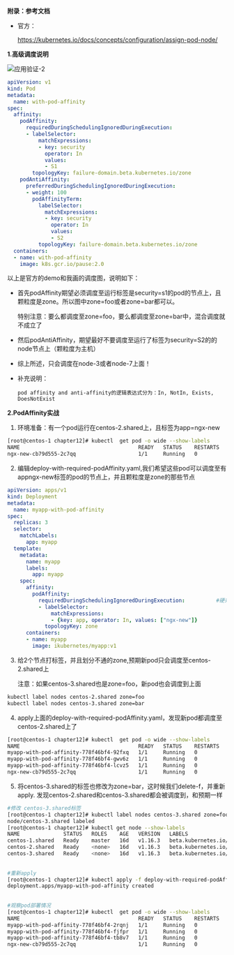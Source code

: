 **附录：参考文档**

* 官方：

    https://kubernetes.io/docs/concepts/configuration/assign-pod-node/
    
**1.高级调度说明**

![应用验证-2](https://github.com/Aaron1989/CloudNativeNotes/blob/master/Kubernetes/1.Kubernetes%E5%9F%BA%E7%A1%80/Kubernetes-Components-1.png)


```yaml
apiVersion: v1
kind: Pod
metadata:
  name: with-pod-affinity
spec:
  affinity:
    podAffinity:
      requiredDuringSchedulingIgnoredDuringExecution:
      - labelSelector:
          matchExpressions:
          - key: security
            operator: In
            values:
            - S1
        topologyKey: failure-domain.beta.kubernetes.io/zone
    podAntiAffinity:
      preferredDuringSchedulingIgnoredDuringExecution:
      - weight: 100
        podAffinityTerm:
          labelSelector:
            matchExpressions:
            - key: security
              operator: In
              values:
              - S2
          topologyKey: failure-domain.beta.kubernetes.io/zone
  containers:
  - name: with-pod-affinity
    image: k8s.gcr.io/pause:2.0
```

以上是官方的demo和我画的调度图，说明如下：

- 首先podAffinity期望必须调度至运行标签是security=s1的pod的节点上，且颗粒度是zone。所以图中zone=foo或者zone=bar都可以。
    
    特别注意：要么都调度至zone=foo，要么都调度至zone=bar中，混合调度就不成立了
    
- 然后podAntiAffinity，期望最好不要调度至运行了标签为security=S2的的node节点上（颗粒度为主机）

- 综上所述，只会调度在node-3或者node-7上面！

- 补充说明：
  ```text
  pod affinity and anti-affinity的逻辑表达式分为：In, NotIn, Exists, DoesNotExist
    ```

**2.PodAffinity实战**


1) 环境准备：有一个pod运行在centos-2.shared上，且标签为app=ngx-new
```bash
[root@centos-1 chapter12]# kubectl  get pod -o wide --show-labels
NAME                                      READY   STATUS    RESTARTS   AGE     IP           NODE              NOMINATED NODE   READINESS GATES   LABELS
ngx-new-cb79d555-2c7qq                    1/1     Running   0          44h     10.244.1.7   centos-2.shared   <none>           <none>            app=ngx-new,pod-template-hash=cb79d555
```

2) 编辑deploy-with-required-podAffinity.yaml,我们希望这些pod可以调度至有app<in>ngx-new标签的pod的节点上，并且颗粒度是zone的那些节点
```yaml
apiVersion: apps/v1
kind: Deployment
metadata:
  name: myapp-with-pod-affinity
spec:
  replicas: 3
  selector:
    matchLabels:
      app: myapp
  template:
    metadata:
      name: myapp
      labels:
        app: myapp
    spec:
      affinity:
        podAffinity:
          requiredDuringSchedulingIgnoredDuringExecution:          #硬亲和，表示希望调度到有app<in>ngx-new标签的pod的节点上，并且颗粒度是zone
          - labelSelector:
              matchExpressions:
              - {key: app, operator: In, values: ["ngx-new"]}
            topologyKey: zone
      containers:
      - name: myapp
        image: ikubernetes/myapp:v1
```

3) 给2个节点打标签，并且划分不通的zone,预期新pod只会调度至centos-2.shared上

    注意：如果centos-3.shared也是zone=foo，新pod也会调度到上面
```bash
kubectl label nodes centos-2.shared zone=foo
kubectl label nodes centos-3.shared zone=bar
```

4) apply上面的deploy-with-required-podAffinity.yaml，发现新pod都调度至centos-2.shared上了
```bash
[root@centos-1 chapter12]# kubectl  get pod -o wide --show-labels
NAME                                      READY   STATUS    RESTARTS   AGE   IP           NODE              NOMINATED NODE   READINESS GATES   LABELS
myapp-with-pod-affinity-778f46bf4-92fxq   1/1     Running   0          16m   10.244.1.2   centos-2.shared   <none>           <none>            app=myapp,pod-template-hash=778f46bf4
myapp-with-pod-affinity-778f46bf4-gwv6z   1/1     Running   0          16m   10.244.1.3   centos-2.shared   <none>           <none>            app=myapp,pod-template-hash=778f46bf4
myapp-with-pod-affinity-778f46bf4-lcvz5   1/1     Running   0          16m   10.244.1.4   centos-2.shared   <none>           <none>            app=myapp,pod-template-hash=778f46bf4
ngx-new-cb79d555-2c7qq                    1/1     Running   0          44h   10.244.1.7   centos-2.shared   <none>           <none>            app=ngx-new,pod-template-hash=cb79d555
```

5) 将centos-3.shared的标签也修改为zone=bar，这时候我们delete-f，并重新apply.
发现centos-2.shared和centos-3.shared都会被调度到，和预期一样
```bash
#修改 centos-3.shared标签
[root@centos-1 chapter12]# kubectl label nodes centos-3.shared zone=foo   --overwrite
node/centos-3.shared labeled
[root@centos-1 chapter12]# kubectl get node --show-labels
NAME              STATUS   ROLES    AGE   VERSION   LABELS
centos-1.shared   Ready    master   16d   v1.16.3   beta.kubernetes.io/arch=amd64,beta.kubernetes.io/os=linux,kubernetes.io/arch=amd64,kubernetes.io/hostname=centos-1.shared,kubernetes.io/os=linux,node-role.kubernetes.io/master=
centos-2.shared   Ready    <none>   16d   v1.16.3   beta.kubernetes.io/arch=amd64,beta.kubernetes.io/os=linux,kubernetes.io/arch=amd64,kubernetes.io/hostname=centos-2.shared,kubernetes.io/os=linux,zone=foo
centos-3.shared   Ready    <none>   16d   v1.16.3   beta.kubernetes.io/arch=amd64,beta.kubernetes.io/os=linux,kubernetes.io/arch=amd64,kubernetes.io/hostname=centos-3.shared,kubernetes.io/os=linux,zone=foo
    
        
#重新apply
[root@centos-1 chapter12]# kubectl apply -f deploy-with-required-podAffinity.yaml 
deployment.apps/myapp-with-pod-affinity created
    
        
#观察pod部署情况       
[root@centos-1 chapter12]# kubectl  get pod -o wide --show-labels
NAME                                      READY   STATUS    RESTARTS   AGE   IP           NODE              NOMINATED NODE   READINESS GATES   LABELS
myapp-with-pod-affinity-778f46bf4-2rqnj   1/1     Running   0          34s   10.244.2.8   centos-3.shared   <none>           <none>            app=myapp,pod-template-hash=778f46bf4
myapp-with-pod-affinity-778f46bf4-fjfpr   1/1     Running   0          34s   10.244.2.7   centos-3.shared   <none>           <none>            app=myapp,pod-template-hash=778f46bf4
myapp-with-pod-affinity-778f46bf4-tb8v7   1/1     Running   0          34s   10.244.1.5   centos-2.shared   <none>           <none>            app=myapp,pod-template-hash=778f46bf4
ngx-new-cb79d555-2c7qq                    1/1     Running   0          44h   10.244.1.7   centos-2.shared   <none>           <none>            app=ngx-new,pod-template-hash=cb79d555
```